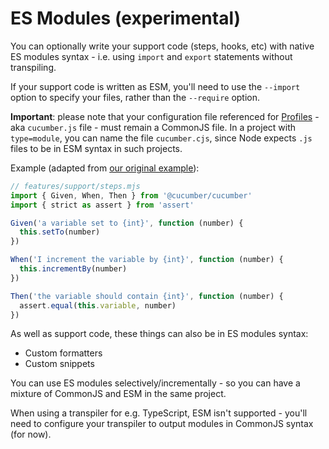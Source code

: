 # ES Modules (experimental)

You can optionally write your support code (steps, hooks, etc) with native ES modules syntax - i.e. using `import` and `export` statements without transpiling.

If your support code is written as ESM, you'll need to use the `--import` option to specify your files, rather than the `--require` option.

**Important**: please note that your configuration file referenced for [Profiles](./profiles.md) - aka `cucumber.js` file - must remain a CommonJS file. In a project with `type=module`, you can name the file `cucumber.cjs`, since Node expects `.js` files to be in ESM syntax in such projects.

Example (adapted from [our original example](./nodejs_example.md)):

```javascript
// features/support/steps.mjs
import { Given, When, Then } from '@cucumber/cucumber'
import { strict as assert } from 'assert'

Given('a variable set to {int}', function (number) {
  this.setTo(number)
})

When('I increment the variable by {int}', function (number) {
  this.incrementBy(number)
})

Then('the variable should contain {int}', function (number) {
  assert.equal(this.variable, number)
})
```

As well as support code, these things can also be in ES modules syntax:

- Custom formatters
- Custom snippets

You can use ES modules selectively/incrementally - so you can have a mixture of CommonJS and ESM in the same project.

When using a transpiler for e.g. TypeScript, ESM isn't supported - you'll need to configure your transpiler to output modules in CommonJS syntax (for now).
